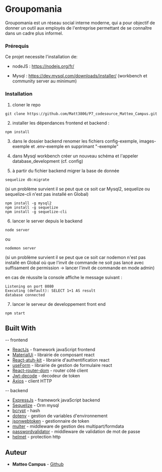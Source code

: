 # Groupomania

Groupomania est un réseau social interne moderne, qui a pour objectif
de donner un outil aux employés de l'entreprise permettant de se connaître dans un cadre plus informel.


### Prérequis

Ce projet necessite l'installation de:

- nodeJS : https://nodejs.org/fr/

- Mysql : https://dev.mysql.com/downloads/installer/ (workbench et community server au minimum)


### Installation

1) cloner le repo 

```
git clone https://github.com/Matt3806/P7_codesource_Matteo_Campus.git
```

2) installer les dépendances frontend et backend :

```
npm install 
```

3) dans le dossier backend renomer les fichiers config-exemple, images-exemple et .env-exemple en supprimant "-exemple"

4) dans Mysql workbench créer un nouveau schéma et l'appeler database_development (cf. config)

5) à partir du fichier backend migrer la base de donnée

```
sequelize db:migrate
```

(si un problème survient il se peut que ce soit car Mysql2, sequelize ou sequelize-cli n'est pas installé en Global)

```
npm install -g mysql2
npm install -g sequelize
npm install -g sequelize-cli
```

6) lancer le server depuis le backend 

```
node server
```

ou

```
nodemon server
```

(si un problème survient il se peut que ce soit car nodemon n'est pas installé en Global où que l'invit de commande ne soit pas lancé avec suffisament de permission -> lancer l'invit de commande en mode admin)

en cas de réussite la console affiche le message suivant :

```
Listening on port 8080
Executing (default): SELECT 1+1 AS result
database connected
```

7) lancer le serveur de developpement front end

```
npm start
```


## Built With

-- frontend 
* [ReactJs](https://fr.reactjs.org/) - framework javaScript frontend
* [MaterialUi](https://mui.com/) - librairie de composant react
* [React-atuh-kit](https://authkit.arkadip.dev/v2.1.4/) - librairie d'authentification react
* [useForm](https://react-hook-form.com/api/useform/) - librairie de gestion de formulaire react
* [React-router-dom](https://reactrouter.com/en/main) - router côté client
* [Jwt-decode](https://www.npmjs.com/package/jwt-decode) - decodeur de token
* [Axios](https://axios-http.com/fr/docs/intro) - client HTTP 

-- backend
* [ExpressJs](https://expressjs.com/fr/) - framework javaScript backend
* [Sequelize](https://sequelize.org/) - Orm mysql
* [bcrypt](https://www.bcrypt.fr/) - hash
* [dotenv](https://github.com/motdotla/dotenv#readme) - gestion de variables d'environnement 
* [jsonwebtoken](https://github.com/auth0/node-jsonwebtoken#readme) - gestionnaire de token
* [multer](https://github.com/expressjs/multer#readme) - middleware de gestion des multipart/formdata
* [passwordvalidator](https://github.com/tarunbatra/password-validator#readme) - middleware de validation de mot de passe
* [helmet](https://helmetjs.github.io/) - protection http


## Auteur

* **Matteo Campus**  - [Github](https://github.com/Matt3806)